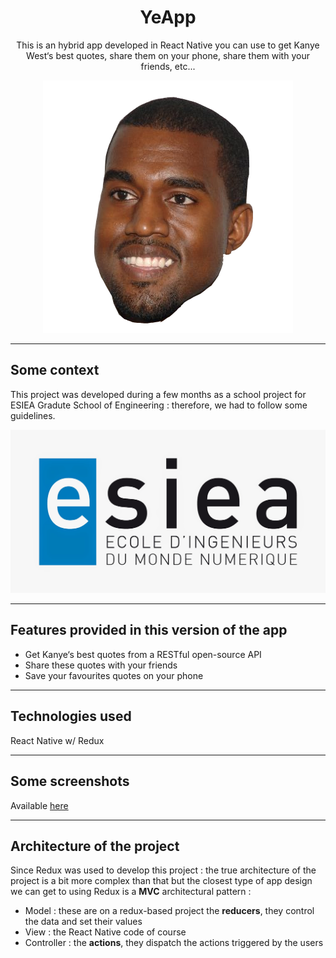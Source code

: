 <h1 align="center">
YeApp
</h1>

<p align="center">
    This is an hybrid app developed in React Native you can use to get Kanye West‘s best quotes, share them on your phone, share them with your friends, etc...
</p>

<p align="center">
    <img src="./assets/images/kanyeIcon.png" alt="Kanye logo" />
</p>

---
## Some context

This project was developed during a few months as a school project for ESIEA Gradute School of Engineering : therefore, we had to follow some guidelines.

<img src="./readmeSrc/logo-esiea.jpg" alt="Kanye logo" />

---

## Features provided in this version of the app

<ul>
    <li>Get Kanye‘s best quotes from a RESTful open-source API</li>
    <li>Share these quotes with your friends</li>
    <li>Save your favourites quotes on your phone</li>
</ul>

---
## Technologies used

React Native w/ Redux <br />

---

## Some screenshots

Available <a target="_blank" rel="noopener noreferrer" href="https://drive.google.com/drive/folders/1LaOD-srupD2YKnw2FrvVQWoQZ6rHYQ94?usp=sharing" >here</a>

---

## Architecture of the project

Since Redux was used to develop this project : the true architecture of the project is a bit more complex than that but the closest type of app design we can get to using Redux is a **MVC** architectural pattern : 
<ul>
    <li>Model : these are on a redux-based project the <strong>reducers</strong>, they control the data and set their values</li>
    <li>View : the React Native code of course</li>
    <li>Controller : the <strong>actions</strong>, they dispatch the actions triggered by the users</li>
</ul>
